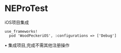 # NEProTest

iOS项目集成
```
use_frameworks!
  pod 'WoodPeckeriOS', :configurations => ['Debug']

```
• 集成项目,完成不需其他注册操作
